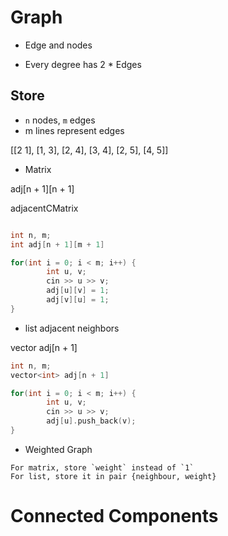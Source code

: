 # Graph

- Edge and nodes

- Every degree has 2 * Edges

## Store

- `n` nodes, `m` edges
- m lines represent edges

[[2 1], [1, 3], [2, 4], [3, 4], [2, 5], [4, 5]]

- Matrix

adj[n + 1][n + 1]

adjacentCMatrix


```cpp

int n, m;
int adj[n + 1][m + 1]

for(int i = 0; i < m; i++) {
		int u, v;
		cin >> u >> v;
		adj[u][v] = 1;
		adj[v][u] = 1;
}
```

- list
adjacent neighbors

vector<int> adj[n + 1]

```cpp
int n, m;
vector<int> adj[n + 1]

for(int i = 0; i < m; i++) {
		int u, v;
		cin >> u >> v;
		adj[u].push_back(v);
}

```

- Weighted Graph

```
For matrix, store `weight` instead of `1`
For list, store it in pair {neighbour, weight}
```

# Connected Components


